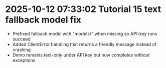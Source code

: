 # 2025-10-12 07:33:02 Tutorial 15 text fallback model fix
- Prefixed fallback model with "models/" when missing so API-key runs succeed
- Added ClientError handling that returns a friendly message instead of crashing
- Demo remains text-only under API key but now completes without exceptions
